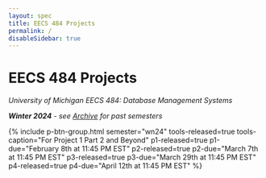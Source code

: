 ```yaml
---
layout: spec
title: EECS 484 Projects
permalink: /
disableSidebar: true
---
```


# EECS 484 Projects

_University of Michigan EECS 484: Database Management Systems_

_**Winter 2024** - see [Archive](/archive) for past semesters_

{% include p-btn-group.html semester="wn24"
tools-released=true tools-caption="For Project 1 Part 2 and Beyond" 
p1-released=true p1-due="February 8th at 11:45 PM EST" 
p2-released=true p2-due="March 7th at 11:45 PM EST"
p3-released=true p3-due="March 29th at 11:45 PM EST"
p4-released=true p4-due="April 12th at 11:45 PM EST" %}
